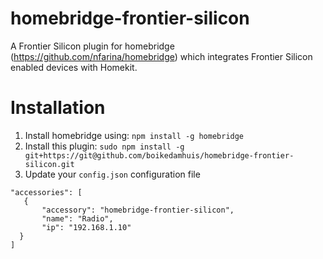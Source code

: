 # homebridge-frontier-silicon

A Frontier Silicon plugin for homebridge (https://github.com/nfarina/homebridge) which integrates Frontier Silicon enabled devices with Homekit.

# Installation

1. Install homebridge using: `npm install -g homebridge`
2. Install this plugin: `sudo npm install -g git+https://git@github.com/boikedamhuis/homebridge-frontier-silicon.git`
3. Update your `config.json` configuration file



 ```
"accessories": [ 
	{
		"accessory": "homebridge-frontier-silicon",
		"name": "Radio",
		"ip": "192.168.1.10"
   } 
]
```    